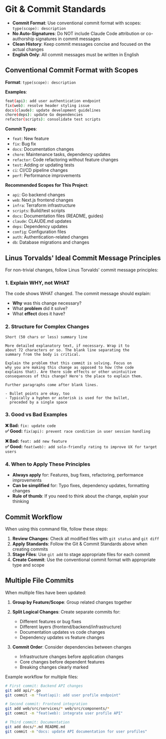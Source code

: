 # Git & Commit Standards

- **Commit Format**: Use conventional commit format with scopes: `type(scope): description`
- **No Auto-Signatures**: Do NOT include Claude Code attribution or co-authorship signatures in commit messages
- **Clean History**: Keep commit messages concise and focused on the actual changes
- **English Only**: All commit messages must be written in English

## Conventional Commit Format with Scopes

**Format**: `type(scope): description`

**Examples**:
```bash
feat(api): add user authentication endpoint
fix(web): resolve header styling issue
docs(claude): update development guidelines
chore(deps): update Go dependencies
refactor(scripts): consolidate test scripts
```

**Commit Types**:
- `feat`: New feature
- `fix`: Bug fix
- `docs`: Documentation changes
- `chore`: Maintenance tasks, dependency updates
- `refactor`: Code refactoring without feature changes
- `test`: Adding or updating tests
- `ci`: CI/CD pipeline changes
- `perf`: Performance improvements

**Recommended Scopes for This Project**:
- `api`: Go backend changes
- `web`: Next.js frontend changes
- `infra`: Terraform infrastructure
- `scripts`: Build/test scripts
- `docs`: Documentation files (README, guides)
- `claude`: CLAUDE.md updates
- `deps`: Dependency updates
- `config`: Configuration files
- `auth`: Authentication-related changes
- `db`: Database migrations and changes

## Linus Torvalds' Ideal Commit Message Principles

For non-trivial changes, follow Linus Torvalds' commit message principles:

### 1. **Explain WHY, not WHAT**
The code shows WHAT changed. The commit message should explain:
- **Why** was this change necessary?
- What **problem** did it solve?
- What **effect** does it have?

### 2. **Structure for Complex Changes**
```
Short (50 chars or less) summary line

More detailed explanatory text, if necessary. Wrap it to
about 72 characters or so. The blank line separating the
summary from the body is critical.

Explain the problem that this commit is solving. Focus on
why you are making this change as opposed to how (the code
explains that). Are there side effects or other unintuitive
consequences of this change? Here's the place to explain them.

Further paragraphs come after blank lines.

- Bullet points are okay, too
- Typically a hyphen or asterisk is used for the bullet,
  preceded by a single space
```

### 3. **Good vs Bad Examples**

**❌ Bad:** `fix: update code`  
**✅ Good:** `fix(api): prevent race condition in user session handling`

**❌ Bad:** `feat: add new feature`  
**✅ Good:** `feat(web): add solo-friendly rating to improve UX for target users`

### 4. **When to Apply These Principles**

- **Always apply** for: Features, bug fixes, refactoring, performance improvements
- **Can be simplified** for: Typo fixes, dependency updates, formatting changes
- **Rule of thumb**: If you need to think about the change, explain your thinking

## Commit Workflow

When using this command file, follow these steps:

1. **Review Changes**: Check all modified files with `git status` and `git diff`
2. **Apply Standards**: Follow the Git & Commit Standards above when creating commits
3. **Stage Files**: Use `git add` to stage appropriate files for each commit
4. **Create Commit**: Use the conventional commit format with appropriate type and scope

## Multiple File Commits

When multiple files have been updated:

1. **Group by Feature/Scope**: Group related changes together
2. **Split Logical Changes**: Create separate commits for:
   - Different features or bug fixes
   - Different layers (frontend/backend/infrastructure)
   - Documentation updates vs code changes
   - Dependency updates vs feature changes

3. **Commit Order**: Consider dependencies between changes
   - Infrastructure changes before application changes
   - Core changes before dependent features
   - Breaking changes clearly marked

Example workflow for multiple files:
```bash
# First commit: Backend API changes
git add api/*.go
git commit -m "feat(api): add user profile endpoint"

# Second commit: Frontend integration
git add web/src/services/* web/src/components/*
git commit -m "feat(web): integrate user profile API"

# Third commit: Documentation
git add docs/*.md README.md
git commit -m "docs: update API documentation for user profiles"
```
